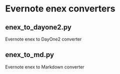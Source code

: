 # Evernote enex converters

## enex_to_dayone2.py
Evernote enex to DayOne2 converter

## enex_to_md.py
Evernote enex to Markdown converter
